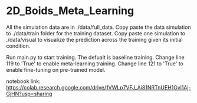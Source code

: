 # 2D_Boids_Meta_Learning
All the simulation data are in ./data/full_data.
Copy paste the data simulation to ./data/train folder for the training dataset. 
Copy paste one simulation to ./data/visual to visualize the prediction across the training given its initial condition.

Run main.py to start training. The defualt is baseline training.
Change line 119 to 'True' to enable meta-learning training.
Change line 121 to 'True' to enable fine-tuning on pre-trained model.

notebook link:
https://colab.research.google.com/drive/1VWLp7VFJ_Ai81NRTnUEH1Gvi1Aj-GjHN?usp=sharing
